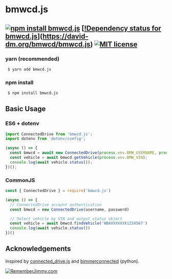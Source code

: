 # bmwcd.js

## [![npm install bmwcd.js](https://img.shields.io/badge/npm%20install-bmwcd.js-red)](https://www.npmjs.com/package/bmwcd.js) [[!Dependency status for bmwcd.js](https://status.david-dm.org/gh/bmwcd/bmwcd.js.svg)](https://david-dm.org/bmwcd/bmwcd.js) [![MIT license](https://img.shields.io/badge/-MIT%20License-8dddff.svg)](https://lbesson.mit-license.org/)

### yarn (recommended)
```sh
 $ yarn add bmwcd.js
```

### npm install
```sh
 $ npm install bmwcd.js
```

## Basic Usage

### ES6 + dotenv

```javascript
import ConnectedDrive from 'bmwcd.js';
import dotenv from 'dotenv/config';

(async () => {
  const bmwcd = await new ConnectedDrive(process.env.BMW_USERNAME, process.env.BMW_PASSWORD);
  const vehicle = await bmwcd.getVehicle(process.env.BMW_VIN);
  console.log(await vehicle.status());
})();
```

### CommonJS

```javascript
const { ConnectedDrive } = require('bmwcd.js')

(async () => {
  // ConnectedDrive account authentication
  const bmwcd = new ConnectedDrive(username, password)

  // Select vehicle by VIN and output status object
  const vehicle = await bmwcd.findVehicle('WBAXXXXXXX1234567')
  console.log(await vehicle.status())
})()
```

## Acknowledgements

Inspired by [connected_drive.js](https://github.com/1source-ac/connected_drive.js) and [bimmerconnected](https://github.com/bimmerconnected/bimmer_connected) (python).

[![RememberJimmy.com](https://img.shields.io/badge/-RememberJimmy.com-3f3d56)](https://www.rememberjimmy.com)
